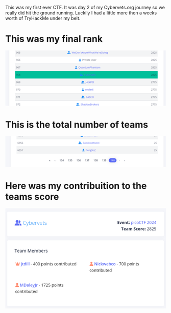 This was my first ever CTF. It was day 2 of my Cybervets.org journey so we really did hit the ground running. Luckily I had a little more then a weeks worth of TryHackMe under my belt.


# This was my final rank

![rank](https://github.com/MDaleyJr/Pico_CTF/blob/main/PicoCTFRank.png?raw=true)


# This is the total number of teams

![teams](https://github.com/MDaleyJr/Pico_CTF/blob/main/PicoCTFtotalteams.png?raw=true)

# Here was my contribuition to the teams score
![contribution](https://github.com/MDaleyJr/Pico_CTF/blob/main/PicoCTFcontributions.png?raw=true)
